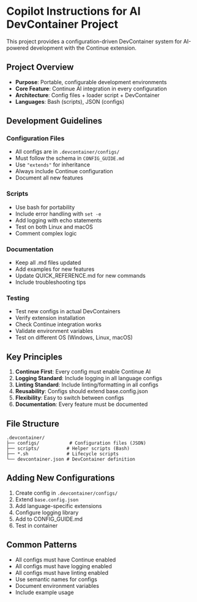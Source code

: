 # Copilot Instructions for AI DevContainer Project

This project provides a configuration-driven DevContainer system for AI-powered development with the Continue extension.

## Project Overview
- **Purpose**: Portable, configurable development environments
- **Core Feature**: Continue AI integration in every configuration
- **Architecture**: Config files + loader script + DevContainer
- **Languages**: Bash (scripts), JSON (configs)

## Development Guidelines

### Configuration Files
- All configs are in `.devcontainer/configs/`
- Must follow the schema in `CONFIG_GUIDE.md`
- Use `"extends"` for inheritance
- Always include Continue configuration
- Document all new features

### Scripts
- Use bash for portability
- Include error handling with `set -e`
- Add logging with echo statements
- Test on both Linux and macOS
- Comment complex logic

### Documentation
- Keep all .md files updated
- Add examples for new features
- Update QUICK_REFERENCE.md for new commands
- Include troubleshooting tips

### Testing
- Test new configs in actual DevContainers
- Verify extension installation
- Check Continue integration works
- Validate environment variables
- Test on different OS (Windows, Linux, macOS)

## Key Principles

1. **Continue First**: Every config must enable Continue AI
2. **Logging Standard**: Include logging in all language configs
3. **Linting Standard**: Include linting/formatting in all configs
4. **Reusability**: Configs should extend base.config.json
5. **Flexibility**: Easy to switch between configs
6. **Documentation**: Every feature must be documented

## File Structure
```
.devcontainer/
├── configs/           # Configuration files (JSON)
├── scripts/          # Helper scripts (Bash)
├── *.sh              # Lifecycle scripts
└── devcontainer.json # DevContainer definition
```

## Adding New Configurations

1. Create config in `.devcontainer/configs/`
2. Extend `base.config.json`
3. Add language-specific extensions
4. Configure logging library
5. Add to CONFIG_GUIDE.md
6. Test in container

## Common Patterns

- All configs must have Continue enabled
- All configs must have logging enabled
- All configs must have linting enabled
- Use semantic names for configs
- Document environment variables
- Include example usage